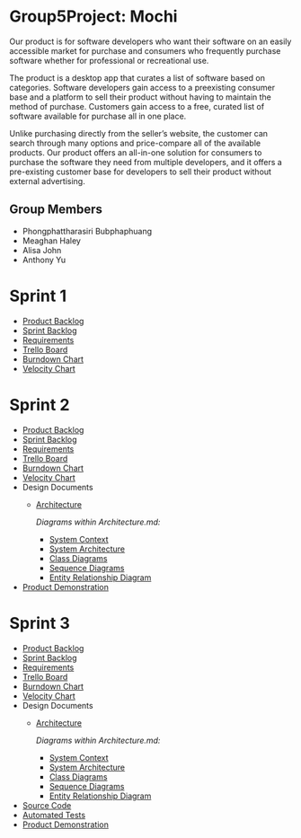 # Group5Project: Mochi


Our product is for software developers who want their software on an easily accessible market for purchase and consumers who frequently purchase software whether for professional or recreational use.

The product is a desktop app that curates a list of software based on categories. Software developers gain access to a preexisting consumer base and a platform to sell their product without having to maintain the method of purchase. Customers gain access to a free, curated list of software available for purchase all in one place.

Unlike purchasing directly from the seller’s website, the customer can search through many options and price-compare all of the available products. Our product offers an all-in-one solution for consumers to purchase the software they need from multiple developers, and it offers a pre-existing customer base for developers to sell their product without external advertising.

## Group Members
- Phongphattharasiri Bubphaphuang
- Meaghan Haley
- Alisa John
- Anthony Yu

# Sprint 1
- [Product Backlog](https://github.com/meaagaan/Group5Project/blob/master/Artifacts/Product_Backlog.md)
- [Sprint Backlog](https://github.com/meaagaan/Group5Project/blob/master/Artifacts/Sprint1_Backlog.md)
- [Requirements](https://github.com/meaagaan/Group5Project/blob/master/Artifacts/Requirements.md)
- [Trello Board](https://trello.com/b/lvHEsjy0/task-board)
- [Burndown Chart](https://docs.google.com/spreadsheets/d/1DDFRD913ABHZ-No10qLwydV-fwlTVkbWj8Qv4LgXDdg/edit#gid=0)
- [Velocity Chart](https://docs.google.com/spreadsheets/d/1vw81TkkCwkv9nCx62wmESVZQqzlXwXgARyZDBSSaVi0/edit#gid=0)

# Sprint 2
- [Product Backlog](https://github.com/meaagaan/Group5Project/blob/master/Artifacts/Product_Backlog.md)
- [Sprint Backlog](https://github.com/meaagaan/Group5Project/blob/master/Artifacts/Sprint2_backlog.md)
- [Requirements](https://github.com/meaagaan/Group5Project/blob/master/Artifacts/Requirements.md)
- [Trello Board](https://trello.com/b/lvHEsjy0/task-board)
- [Burndown Chart](https://docs.google.com/spreadsheets/d/1DDFRD913ABHZ-No10qLwydV-fwlTVkbWj8Qv4LgXDdg/edit#gid=1043892553)
- [Velocity Chart](https://docs.google.com/spreadsheets/d/1vw81TkkCwkv9nCx62wmESVZQqzlXwXgARyZDBSSaVi0/edit#gid=0)
- Design Documents
  - [Architecture](https://github.com/meaagaan/Group5Project/blob/master/Artifacts/Architecture.md)
  
    _Diagrams within Architecture.md:_
    - [System Context](https://github.com/meaagaan/Group5Project/blob/master/Artifacts/System%20Context%20Diagram.pdf)
    - [System Architecture](https://github.com/meaagaan/Group5Project/blob/master/Artifacts/Architectural%20Diagram.pdf)
    - [Class Diagrams](https://github.com/meaagaan/Group5Project/blob/master/Artifacts/class%20diagram.pdf)
    - [Sequence Diagrams](https://github.com/meaagaan/Group5Project/blob/master/Artifacts/SequenceDiagram.pdf)
    - [Entity Relationship Diagram](https://github.com/meaagaan/Group5Project/blob/master/Artifacts/ERD.pdf)
- [Product Demonstration](https://www.youtube.com/watch?v=u-CK8Z19SDI)

# Sprint 3
- [Product Backlog](https://github.com/meaagaan/Group5Project/blob/master/Artifacts/Product_Backlog.md)
- [Sprint Backlog](https://github.com/meaagaan/Group5Project/blob/master/Artifacts/Sprint2_backlog.md)
- [Requirements](https://github.com/meaagaan/Group5Project/blob/master/Artifacts/Requirements.md)
- [Trello Board](https://trello.com/b/lvHEsjy0/task-board)
- [Burndown Chart](https://docs.google.com/spreadsheets/d/1DDFRD913ABHZ-No10qLwydV-fwlTVkbWj8Qv4LgXDdg/edit#gid=1043892553)
- [Velocity Chart](https://docs.google.com/spreadsheets/d/1vw81TkkCwkv9nCx62wmESVZQqzlXwXgARyZDBSSaVi0/edit#gid=0)
- Design Documents
  - [Architecture](https://github.com/meaagaan/Group5Project/blob/master/Artifacts/Architecture.md)
  
    _Diagrams within Architecture.md:_
    - [System Context](https://github.com/meaagaan/Group5Project/blob/master/Artifacts/System%20Context%20Diagram.pdf)
    - [System Architecture](https://github.com/meaagaan/Group5Project/blob/master/Artifacts/Architectural%20Diagram.pdf)
    - [Class Diagrams](https://github.com/meaagaan/Group5Project/blob/master/Artifacts/class%20diagram.pdf)
    - [Sequence Diagrams](https://github.com/meaagaan/Group5Project/blob/master/Artifacts/SequenceDiagram.pdf)
    - [Entity Relationship Diagram](https://github.com/meaagaan/Group5Project/blob/master/Artifacts/ERD.pdf)
- [Source Code]()
- [Automated Tests]()
- [Product Demonstration](https://www.youtube.com/watch?v=u-CK8Z19SDI)
